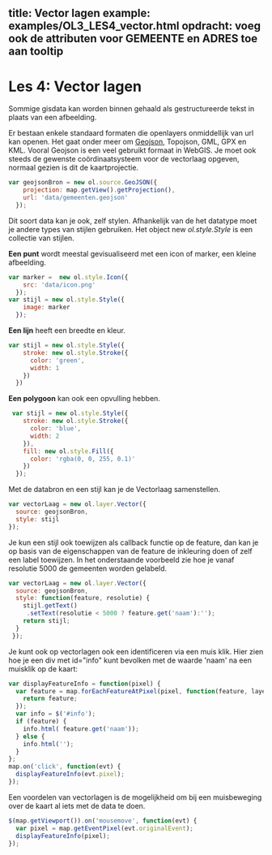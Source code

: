 title: Vector lagen
example: examples/OL3_LES4_vector.html
opdracht: voeg ook de attributen voor GEMEENTE en ADRES toe aan tooltip
---

Les 4: Vector lagen
==== 
Sommige gisdata kan worden binnen gehaald als gestructureerde tekst in plaats van een afbeelding.

Er bestaan enkele standaard formaten die openlayers onmiddellijk van url kan openen.  Het gaat onder meer om [Geojson](http://geojson.org/), Topojson, GML, GPX en KML.  Vooral Geojson is een veel gebruikt formaat in WebGIS. 
Je moet ook steeds de gewenste coördinaatsysteem voor de vectorlaag opgeven, normaal gezien is dit  de kaartprojectie. 
```javascript
var geojsonBron = new ol.source.GeoJSON({
    projection: map.getView().getProjection(),
    url: 'data/gemeenten.geojson'
  });
```
Dit soort data kan je ook, zelf stylen. Afhankelijk van de het datatype moet je andere types van stijlen gebruiken.
Het object new *ol.style.Style* is een collectie van stijlen. 

**Een punt** wordt meestal gevisualiseerd met een icon of marker, een kleine afbeelding.

```javascript
var marker =  new ol.style.Icon({ 
	src: 'data/icon.png'
  });
var stijl = new ol.style.Style({
    image: marker 
  });
```
**Een lijn** heeft een breedte en kleur.
```javascript
var stijl = new ol.style.Style({
    stroke: new ol.style.Stroke({
      color: 'green',
      width: 1
    })
  })
```
**Een polygoon** kan ook een opvulling hebben.
```javascript
 var stijl = new ol.style.Style({
    stroke: new ol.style.Stroke({
      color: 'blue',
      width: 2
    }),
    fill: new ol.style.Fill({
      color: 'rgba(0, 0, 255, 0.1)'
    })
  });
```
Met de databron en een stijl kan je de Vectorlaag samenstellen.
```javascript
var vectorLaag = new ol.layer.Vector({
  source: geojsonBron,
  style: stijl    
});
```
Je kun een stijl ook toewijzen als callback functie op de feature, dan kan je op basis van de eigenschappen van de feature de inkleuring doen of zelf een label toewijzen. In het onderstaande voorbeeld zie hoe je vanaf resolutie 5000 de  gemeenten worden gelabeld.
```javascript
var vectorLaag = new ol.layer.Vector({
  source: geojsonBron,
  style: function(feature, resolutie) {
    stijl.getText()
	 .setText(resolutie < 5000 ? feature.get('naam'):'');
    return stijl;
  }
 });

``` 
Je kunt ook op vectorlagen  ook een identificeren via een muis klik.
Hier zien hoe je een div met id="info" kunt bevolken met de waarde 'naam' na een muisklik op de  kaart:
```javascript
var displayFeatureInfo = function(pixel) {
  var feature = map.forEachFeatureAtPixel(pixel, function(feature, layer) {
    return feature;
  });
  var info = $('#info');
  if (feature) {
    info.html( feature.get('naam'));
  } else {
    info.html('');
  }
};
map.on('click', function(evt) {
  displayFeatureInfo(evt.pixel);
});
```
Een voordelen van vectorlagen is de mogelijkheid om bij een muisbeweging over de kaart al iets met de data te doen.
```javascript
$(map.getViewport()).on('mousemove', function(evt) {
  var pixel = map.getEventPixel(evt.originalEvent);
  displayFeatureInfo(pixel);
});
```


